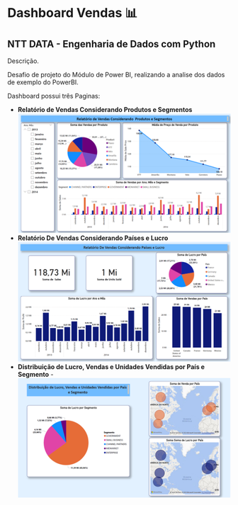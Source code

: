 
# Dashboard Vendas  :bar_chart:
## NTT DATA - Engenharia de Dados com Python 
  

Descrição.

Desafio de projeto do Módulo de Power BI, realizando a analise dos dados de exemplo do PowerBI.

Dashboard possui três Paginas:
- **Relatório de Vendas Considerando Produtos e Segmentos**
![Screenshot do dashboard](./img/dash_venda_1.png)
- **Relatório De Vendas Considerando Países e Lucro**
![Screenshot do dashboard](./img/dash_venda_2.png)
- **Distribuição de Lucro, Vendas e Unidades Vendidas por País e Segmento**
-![Screenshot do dashboard](./img/dash_venda_3.png)